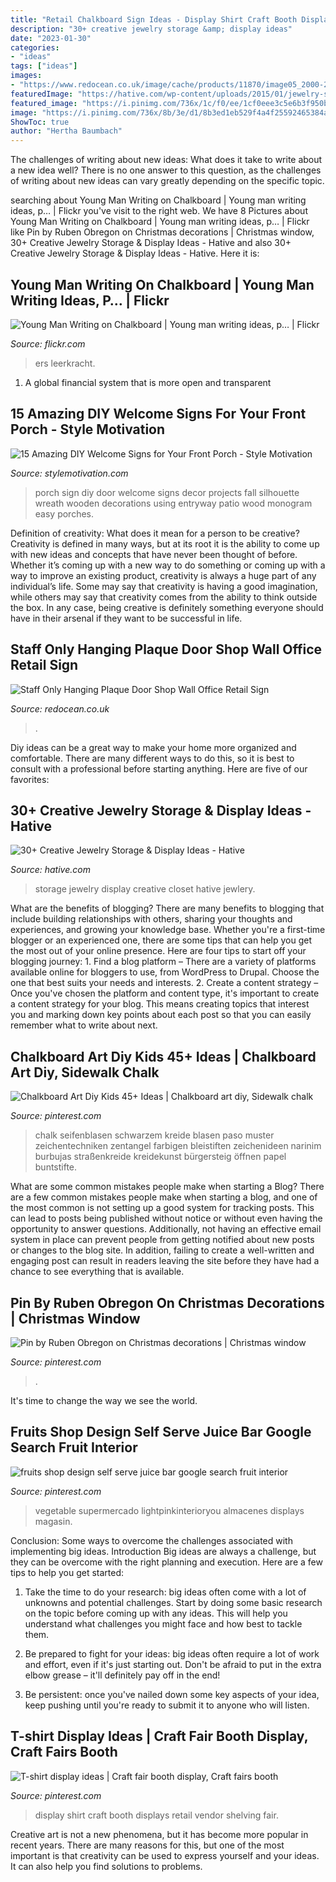 ```yaml
---
title: "Retail Chalkboard Sign Ideas - Display Shirt Craft Booth Displays Retail Vendor Shelving Fair"
description: "30+ creative jewelry storage &amp; display ideas"
date: "2023-01-30"
categories:
- "ideas"
tags: ["ideas"]
images:
- "https://www.redocean.co.uk/image/cache/products/11870/image05_2000-2000x2000.jpg"
featuredImage: "https://hative.com/wp-content/uploads/2015/01/jewelry-storage-display-ideas/19-closet-jewlery-storage.jpg"
featured_image: "https://i.pinimg.com/736x/1c/f0/ee/1cf0eee3c5e6b3f950b75268c29d36fb.jpg"
image: "https://i.pinimg.com/736x/8b/3e/d1/8b3ed1eb529f4a4f25592465384a573e.jpg"
ShowToc: true
author: "Hertha Baumbach"
---
```



The challenges of writing about new ideas: What does it take to write about a new idea well?
There is no one answer to this question, as the challenges of writing about new ideas can vary greatly depending on the specific topic.

	

		
searching about Young Man Writing on Chalkboard | Young man writing ideas, p… | Flickr you've visit to the right web. We have 8 Pictures about Young Man Writing on Chalkboard | Young man writing ideas, p… | Flickr like Pin by Ruben Obregon on Christmas decorations | Christmas window, 30+ Creative Jewelry Storage &amp; Display Ideas - Hative and also 30+ Creative Jewelry Storage &amp; Display Ideas - Hative. Here it is:
		
    
## Young Man Writing On Chalkboard | Young Man Writing Ideas, P… | Flickr

<img loading=lazy src="https://live.staticflickr.com/4341/36804042881_ef090e57af_b.jpg" onerror="this.onerror=null;this.src='https://tse4.mm.bing.net/th?id=OIP.YHflS92_HkfCticGxvoPjQHaE8&amp;pid=15.1';" alt="Young Man Writing on Chalkboard | Young man writing ideas, p… | Flickr">

_Source: flickr.com_

>ers leerkracht. 

	

1. A global financial system that is more open and transparent 

    
## 15 Amazing DIY Welcome Signs For Your Front Porch - Style Motivation

<img loading=lazy src="https://homebnc.com/homeimg/2017/04/14-front-porch-sign-ideas-and-DIY-projects-homebnc.jpg" onerror="this.onerror=null;this.src='https://tse1.mm.bing.net/th?id=OIP.Mv2gz25Q39TyxN8Ye6y96gHaLH&amp;pid=15.1';" alt="15 Amazing DIY Welcome Signs for Your Front Porch - Style Motivation">

_Source: stylemotivation.com_

>porch sign diy door welcome signs decor projects fall silhouette wreath wooden decorations using entryway patio wood monogram easy porches. 

	

Definition of creativity: What does it mean for a person to be creative?
Creativity is defined in many ways, but at its root it is the ability to come up with new ideas and concepts that have never been thought of before. Whether it’s coming up with a new way to do something or coming up with a way to improve an existing product, creativity is always a huge part of any individual’s life. Some may say that creativity is having a good imagination, while others may say that creativity comes from the ability to think outside the box. In any case, being creative is definitely something everyone should have in their arsenal if they want to be successful in life.

    
## Staff Only Hanging Plaque Door Shop Wall Office Retail Sign

<img loading=lazy src="https://www.redocean.co.uk/image/cache/products/11870/image05_2000-2000x2000.jpg" onerror="this.onerror=null;this.src='https://tse2.mm.bing.net/th?id=OIP.U_OX4cTGVWb4a9WZKGumfwHaHa&amp;pid=15.1';" alt="Staff Only Hanging Plaque Door Shop Wall Office Retail Sign">

_Source: redocean.co.uk_

>. 

	

Diy ideas can be a great way to make your home more organized and comfortable. There are many different ways to do this, so it is best to consult with a professional before starting anything. Here are five of our favorites: 

    
## 30+ Creative Jewelry Storage &amp; Display Ideas - Hative

<img loading=lazy src="https://hative.com/wp-content/uploads/2015/01/jewelry-storage-display-ideas/19-closet-jewlery-storage.jpg" onerror="this.onerror=null;this.src='https://tse3.mm.bing.net/th?id=OIP.CcOPw0UBFo31M4naFHWcrwHaLH&amp;pid=15.1';" alt="30+ Creative Jewelry Storage &amp; Display Ideas - Hative">

_Source: hative.com_

>storage jewelry display creative closet hative jewlery. 

	

What are the benefits of blogging?
There are many benefits to blogging that include building relationships with others, sharing your thoughts and experiences, and growing your knowledge base. Whether you're a first-time blogger or an experienced one, there are some tips that can help you get the most out of your online presence. Here are four tips to start off your blogging journey: 1. Find a blog platform – There are a variety of platforms available online for bloggers to use, from WordPress to Drupal. Choose the one that best suits your needs and interests. 2. Create a content strategy – Once you've chosen the platform and content type, it's important to create a content strategy for your blog. This means creating topics that interest you and marking down key points about each post so that you can easily remember what to write about next. 
    
## Chalkboard Art Diy Kids 45+ Ideas | Chalkboard Art Diy, Sidewalk Chalk

<img loading=lazy src="https://i.pinimg.com/736x/76/70/ff/7670ff8fb5691a666df2e8d700742efb.jpg" onerror="this.onerror=null;this.src='https://tse1.mm.bing.net/th?id=OIP.Cu3ijgZIfgV5nGT7zp_XYgAAAA&amp;pid=15.1';" alt="Chalkboard Art Diy Kids 45+ Ideas | Chalkboard art diy, Sidewalk chalk">

_Source: pinterest.com_

>chalk seifenblasen schwarzem kreide blasen paso muster zeichentechniken zentangel farbigen bleistiften zeichenideen narinim burbujas straßenkreide kreidekunst bürgersteig öffnen papel buntstifte. 

	

What are some common mistakes people make when starting a Blog?
There are a few common mistakes people make when starting a blog, and one of the most common is not setting up a good system for tracking posts. This can lead to posts being published without notice or without even having the opportunity to answer questions. Additionally, not having an effective email system in place can prevent people from getting notified about new posts or changes to the blog site. In addition, failing to create a well-written and engaging post can result in readers leaving the site before they have had a chance to see everything that is available.

    
## Pin By Ruben Obregon On Christmas Decorations | Christmas Window

<img loading=lazy src="https://i.pinimg.com/736x/8b/3e/d1/8b3ed1eb529f4a4f25592465384a573e.jpg" onerror="this.onerror=null;this.src='https://tse4.mm.bing.net/th?id=OIP.zotXTAUP8vGcs7f-wOHwMwHaKP&amp;pid=15.1';" alt="Pin by Ruben Obregon on Christmas decorations | Christmas window">

_Source: pinterest.com_

>. 

	

It's time to change the way we see the world.

    
## Fruits Shop Design Self Serve Juice Bar Google Search Fruit Interior

<img loading=lazy src="https://i.pinimg.com/736x/1c/f0/ee/1cf0eee3c5e6b3f950b75268c29d36fb.jpg" onerror="this.onerror=null;this.src='https://tse4.mm.bing.net/th?id=OIP.4DmeAhNjz7JKLfWSFSMrlQHaLg&amp;pid=15.1';" alt="fruits shop design self serve juice bar google search fruit interior">

_Source: pinterest.com_

>vegetable supermercado lightpinkinterioryou almacenes displays magasin. 

	

Conclusion: Some ways to overcome the challenges associated with implementing big ideas.
Introduction
Big ideas are always a challenge, but they can be overcome with the right planning and execution. Here are a few tips to help you get started:

1. Take the time to do your research: big ideas often come with a lot of unknowns and potential challenges. Start by doing some basic research on the topic before coming up with any ideas. This will help you understand what challenges you might face and how best to tackle them.

2. Be prepared to fight for your ideas: big ideas often require a lot of work and effort, even if it's just starting out. Don't be afraid to put in the extra elbow grease – it'll definitely pay off in the end!

3. Be persistent: once you've nailed down some key aspects of your idea, keep pushing until you're ready to submit it to anyone who will listen.

    
## T-shirt Display Ideas | Craft Fair Booth Display, Craft Fairs Booth

<img loading=lazy src="https://i.pinimg.com/736x/a7/47/2c/a7472c44a733683dfc8adbaaa536b993.jpg" onerror="this.onerror=null;this.src='https://tse4.mm.bing.net/th?id=OIP.YoYcXK96xazxM2JTQPmzKgHaJ3&amp;pid=15.1';" alt="T-shirt display ideas | Craft fair booth display, Craft fairs booth">

_Source: pinterest.com_

>display shirt craft booth displays retail vendor shelving fair. 

	

Creative art is not a new phenomena, but it has become more popular in recent years. There are many reasons for this, but one of the most important is that creativity can be used to express yourself and your ideas. It can also help you find solutions to problems.

